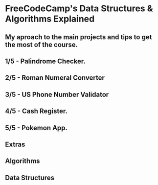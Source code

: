 # FreeCodeCamp's Data Structures & Algorithms Explained
## My aproach to the main projects and tips to get the most of the course.  

## 1/5 - Palindrome Checker.  

## 2/5 - Roman Numeral Converter

## 3/5 - US Phone Number Validator 

## 4/5 - Cash Register.

## 5/5 - Pokemon App.  

## Extras

## Algorithms

## Data Structures


